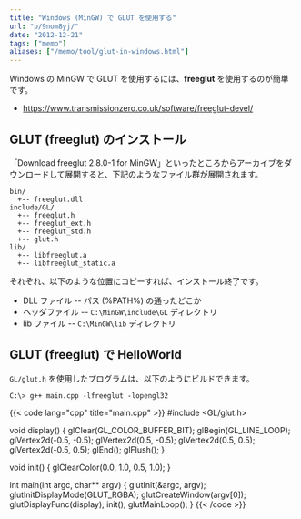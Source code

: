 ```yaml
---
title: "Windows (MinGW) で GLUT を使用する"
url: "p/9nom8yj/"
date: "2012-12-21"
tags: ["memo"]
aliases: ["/memo/tool/glut-in-windows.html"]
---
```


Windows の MinGW で GLUT を使用するには、**freeglut** を使用するのが簡単です。

* https://www.transmissionzero.co.uk/software/freeglut-devel/


GLUT (freeglut) のインストール
----

「Download freeglut 2.8.0-1 for MinGW」といったところからアーカイブをダウンロードして展開すると、下記のようなファイル群が展開されます。

```
bin/
  +-- freeglut.dll
include/GL/
  +-- freeglut.h
  +-- freeglut_ext.h
  +-- freeglut_std.h
  +-- glut.h
lib/
  +-- libfreeglut.a
  +-- libfreeglut_static.a
```

それぞれ、以下のような位置にコピーすれば、インストール終了です。

* DLL ファイル -- パス (%PATH%) の通ったどこか
* ヘッダファイル -- `C:\MinGW\include\GL` ディレクトリ
* lib ファイル -- `C:\MinGW\lib` ディレクトリ


GLUT (freeglut) で HelloWorld
----

`GL/glut.h` を使用したプログラムは、以下のようにビルドできます。

```
C:\> g++ main.cpp -lfreeglut -lopengl32
```

{{< code lang="cpp" title="main.cpp" >}}
#include <GL/glut.h>

void display() {
    glClear(GL_COLOR_BUFFER_BIT);
    glBegin(GL_LINE_LOOP);
    glVertex2d(-0.5, -0.5);
    glVertex2d(0.5, -0.5);
    glVertex2d(0.5, 0.5);
    glVertex2d(-0.5, 0.5);
    glEnd();
    glFlush();
}

void init() {
    glClearColor(0.0, 1.0, 0.5, 1.0);
}

int main(int argc, char** argv) {
    glutInit(&argc, argv);
    glutInitDisplayMode(GLUT_RGBA);
    glutCreateWindow(argv[0]);
    glutDisplayFunc(display);
    init();
    glutMainLoop();
}
{{< /code >}}

